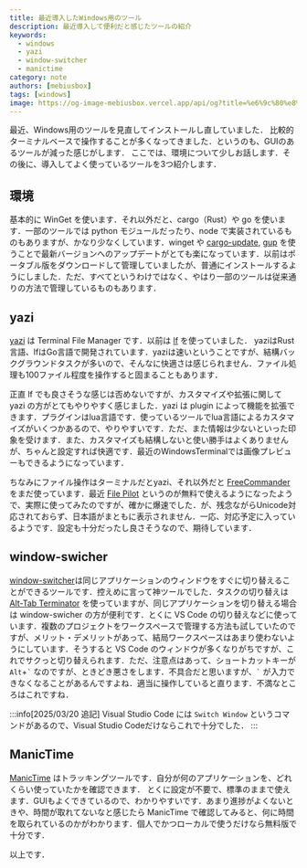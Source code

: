 ```yaml
---
title: 最近導入したWindows用のツール
description: 最近導入して便利だと感じたツールの紹介
keywords:
  - windows
  - yazi
  - window-switcher
  - manictime
category: note
authors: [mebiusbox]
tags: [windows]
image: https://og-image-mebiusbox.vercel.app/api/og?title=%e6%9c%80%e8%bf%91%e5%b0%8e%e5%85%a5%e3%81%97%e3%81%9fWindows%e7%94%a8%e3%81%ae%e3%83%84%e3%83%bc%e3%83%ab&subtitle=%e6%9c%80%e8%bf%91%e5%b0%8e%e5%85%a5%e3%81%97%e3%81%a6%e4%be%bf%e5%88%a9%e3%81%a0%e3%81%a8%e6%84%9f%e3%81%98%e3%81%9f%e3%83%84%e3%83%bc%e3%83%ab%e3%81%ae%e7%b4%b9%e4%bb%8b&date=2025%2F03%2F07&tags=windows
---
```


最近、Windows用のツールを見直してインストールし直していました．
比較的ターミナルベースで操作することが多くなってきました．というのも、GUIのあるツールが減った感じがします．
ここでは、環境について少しお話します．その後に、導入してよく使っているツールを3つ紹介します．

<!-- truncate -->

## 環境

基本的に WinGet を使います．それ以外だと、cargo（Rust）や go を使います．一部のツールでは python モジュールだったり、node で実装されているものもありますが、かなり少なくしています．winget や [cargo-update](https://github.com/nabijaczleweli/cargo-update), [gup](https://github.com/nao1215/gup) を使うことで最新バージョンへのアップデートがとても楽になっています．以前はポータブル版をダウンロードして管理していましたが、普通にインストールするようにしました．ただ、すべてというわけではなく、やはり一部のツールは従来通りの方法で管理しているものもあります．

## yazi

[yazi](https://github.com/sxyazi/yazi) は Terminal File Manager です．以前は [lf](https://github.com/gokcehan/lf) を使っていました．
yaziはRust言語、lfはGo言語で開発されています．yaziは速いということですが、結構バックグラウンドタスクが多いので、そんなに快適さは感じられません．ファイル処理も100ファイル程度を操作すると固まることもあります．

正直 lf でも良さそうな感じは否めないですが、カスタマイズや拡張に関して yazi の方がとてもやりやすく感じました．yazi は plugin によって機能を拡張できます．プラグインはlua言語です．使っているツールでlua言語によるカスタマイズがいくつかあるので、やりやすいです．ただ、また情報は少ないといった印象を受けます．また、カスタマイズも結構しないと使い勝手はよくありませんが、ちゃんと設定すれば快適です．最近のWindowsTerminalでは画像プレビューもできるようになっています．

ちなみにファイル操作はターミナルだとyazi、それ以外だと [FreeCommander](https://freecommander.com/en/summary/) をまだ使っています．最近 [File Pilot](https://filepilot.tech/) というのが無料で使えるようになったようで、実際に使ってみたのですが、確かに爆速でした．が、残念ながらUnicode対応されておらず、日本語がまともに表示されません．一応、対応予定に入っているようです．設定も十分だったし良さそうなので、期待しています．

## window-swicher

[window-switcher](https://github.com/sigoden/window-switcher)は同じアプリケーションのウィンドウをすぐに切り替えることができるツールです．控えめに言って神ツールでした．タスクの切り替えは [Alt-Tab Terminator](https://www.ntwind.com/software/alttabter.html) を使っていますが、同じアプリケーションを切り替える場合は window-swicher の方が便利です．とくに VS Code の切り替えなどに使っています．複数のプロジェクトをワークスペースで管理する方法も試していたのですが、メリット・デメリットがあって、結局ワークスペースはあまり使わないようにしています．そうすると VS Code のウィンドウが多くなりがちですが、これでサクっと切り替えられます．ただ、注意点はあって、ショートカットキーが `Alt`+`` ` `` なのですが、ときどき悪さをします．不具合だと思いますが、`` ` `` が入力できなくなることがあるんですよね．適当に操作していると直ります．不満なところはこれですね．

:::info[2025/03/20 追記]
Visual Studio Code には `Switch Window` というコマンドがあるので、Visual Studio Codeだけならこれで十分でした．
:::

## ManicTime

[ManicTime](https://www.manictime.com/) はトラッキングツールです．自分が何のアプリケーションを、どれくらい使っていたかを確認できます．
とくに設定が不要で、標準のままで使えます．GUIもよくできているので、わかりやすいです．あまり進捗がよくないときや、時間が取れてないなと感じたら ManicTime で確認してみると、何に時間を取られているのかがわかります．個人でかつローカルで使うだけなら無料版で十分です．

以上です．
